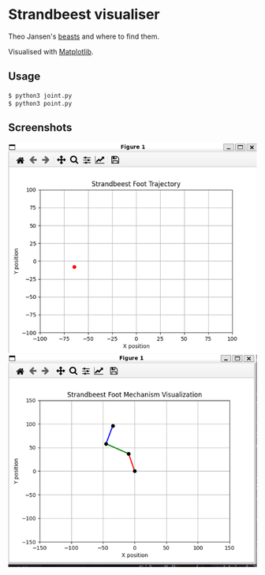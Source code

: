 # Strandbeest visualiser

Theo Jansen's [beasts](https://www.strandbeest.com/) and where to find them.

Visualised with [Matplotlib](https://matplotlib.org/).

## Usage

```console
$ python3 joint.py
$ python3 point.py
```

## Screenshots

![](./point.png)
![](./joint.png)